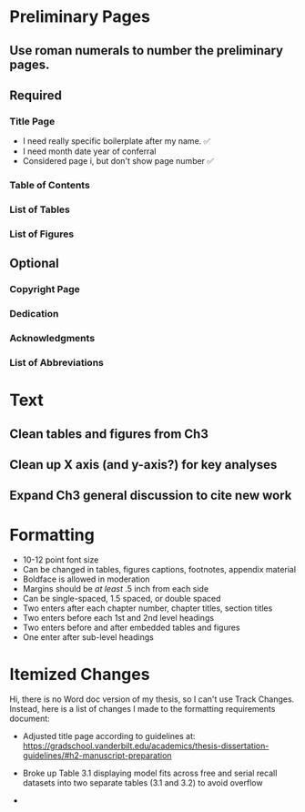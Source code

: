 # Preliminary Pages

## Use roman numerals to number the preliminary pages.

## Required

### Title Page

- I need really specific boilerplate after my name. ✅
- I need month date year of conferral 
- Considered page i, but don't show page number ✅

### Table of Contents

### List of Tables

### List of Figures

## Optional

### Copyright Page

### Dedication

### Acknowledgments

### List of Abbreviations

# Text

## Clean tables and figures from Ch3

## Clean up X axis (and y-axis?) for key analyses

## Expand Ch3 general discussion to cite new work

# Formatting

- 10-12 point font size 
- Can be changed in tables, figures captions, footnotes, appendix material
- Boldface is allowed in moderation
- Margins should be *at least* .5 inch from each side
- Can be single-spaced, 1.5 spaced, or double spaced
- Two enters after each chapter number, chapter titles, section titles
- Two enters before each 1st and 2nd level headings
- Two enters before and after embedded tables and figures
- One enter after sub-level headings

# Itemized Changes

Hi, there is no Word doc version of my thesis, so I can't use Track Changes. Instead, here is a list of changes I made to the formatting requirements document:

- Adjusted title page according to guidelines at: https://gradschool.vanderbilt.edu/academics/thesis-dissertation-guidelines/#h2-manuscript-preparation

- Broke up Table 3.1 displaying model fits across free and serial recall datasets into two separate tables (3.1 and 3.2) to avoid overflow
- 